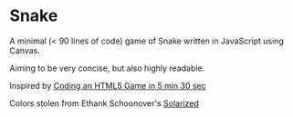 # Snake

A minimal (< 90 lines of code) game of Snake written in JavaScript using Canvas.

Aiming to be very concise, but also highly readable.

Inspired by [Coding an HTML5 Game in 5 min 30 sec](https://www.youtube.com/watch?v=KoWqdEACyLI)

Colors stolen from Ethank Schoonover's [Solarized](http://ethanschoonover.com/solarized)


